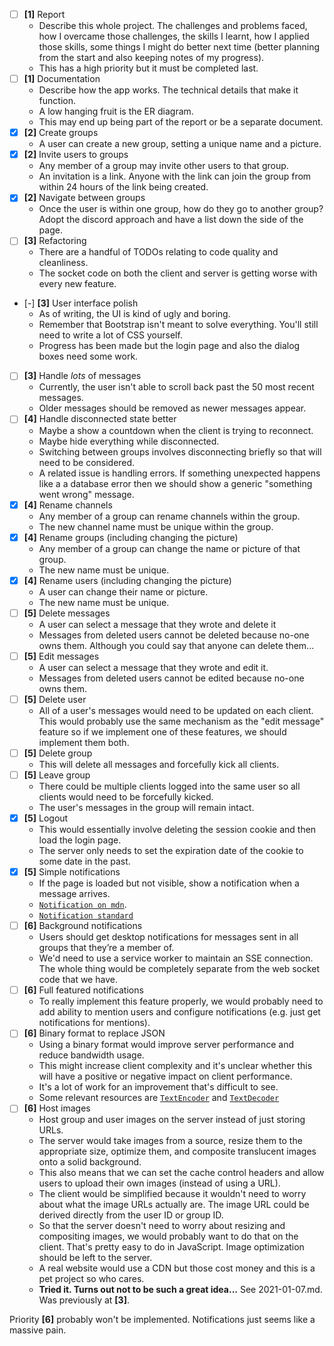 - [ ] **[1]** Report
    - Describe this whole project. The challenges and problems faced, how I
      overcame those challenges, the skills I learnt, how I applied those 
      skills, some things I might do better next time (better planning from the
      start and also keeping notes of my progress).
    - This has a high priority but it must be completed last.
- [ ] **[1]** Documentation
    - Describe how the app works. The technical details that make it function.
    - A low hanging fruit is the ER diagram.
    - This may end up being part of the report or be a separate document.
- [x] **[2]** Create groups
    - A user can create a new group, setting a unique name and a picture.
- [x] **[2]** Invite users to groups
    - Any member of a group may invite other users to that group.
    - An invitation is a link. Anyone with the link can join the group from
      within 24 hours of the link being created.
- [x] **[2]** Navigate between groups
    - Once the user is within one group, how do they go to another group? Adopt
      the discord approach and have a list down the side of the page.
- [ ] **[3]** Refactoring
    - There are a handful of TODOs relating to code quality and cleanliness.
    - The socket code on both the client and server is getting worse with every
      new feature.
- [-] **[3]** User interface polish
    - As of writing, the UI is kind of ugly and boring.
    - Remember that Bootstrap isn't meant to solve everything. You'll still need
      to write a lot of CSS yourself.
    - Progress has been made but the login page and also the dialog boxes need
      some work.
- [ ] **[3]** Handle *lots* of messages
    - Currently, the user isn't able to scroll back past the 50 most recent
      messages.
    - Older messages should be removed as newer messages appear.
- [ ] **[4]** Handle disconnected state better
    - Maybe a show a countdown when the client is trying to reconnect.
    - Maybe hide everything while disconnected.
    - Switching between groups involves disconnecting briefly so that will
      need to be considered.
    - A related issue is handling errors. If something unexpected happens like a
      a database error then we should show a generic "something went wrong"
      message.
- [x] **[4]** Rename channels
    - Any member of a group can rename channels within the group.
    - The new channel name must be unique within the group.
- [x] **[4]** Rename groups (including changing the picture)
    - Any member of a group can change the name or picture of that group.
    - The new name must be unique.
- [x] **[4]** Rename users (including changing the picture)
    - A user can change their name or picture.
    - The new name must be unique.
- [ ] **[5]** Delete messages
    - A user can select a message that they wrote and delete it
    - Messages from deleted users cannot be deleted because no-one owns them.
      Although you could say that anyone can delete them...
- [ ] **[5]** Edit messages
    - A user can select a message that they wrote and edit it.
    - Messages from deleted users cannot be edited because no-one owns them.
- [ ] **[5]** Delete user
    - All of a user's messages would need to be updated on each client. This
      would probably use the same mechanism as the "edit message" feature so if
      we implement one of these features, we should implement them both.
- [ ] **[5]** Delete group
    - This will delete all messages and forcefully kick all clients.
- [ ] **[5]** Leave group
    - There could be multiple clients logged into the same user so all clients
      would need to be forcefully kicked.
    - The user's messages in the group will remain intact.
- [x] **[5]** Logout
    - This would essentially involve deleting the session cookie and then load
      the login page.
    - The server only needs to set the expiration date of the cookie to some
      date in the past.
- [x] **[5]** Simple notifications
    - If the page is loaded but not visible, show a notification when a message
      arrives.
    - [`Notification on mdn`](https://developer.mozilla.org/en-US/docs/Web/API/Notifications_API/Using_the_Notifications_API).
    - [`Notification standard`](https://notifications.spec.whatwg.org/)
- [ ] **[6]** Background notifications
    - Users should get desktop notifications for messages sent in all groups
      that they’re a member of.
    - We'd need to use a service worker to maintain an SSE connection. The whole
      thing would be completely separate from the web socket code that we have.
- [ ] **[6]** Full featured notifications
    - To really implement this feature properly, we would probably need to add
      ability to mention users and configure notifications (e.g. just get
      notifications for mentions).
- [ ] **[6]** Binary format to replace JSON
    - Using a binary format would improve server performance and reduce
      bandwidth usage.
    - This might increase client complexity and it's unclear whether this will
      have a positive or negative impact on client performance.
    - It's a lot of work for an improvement that's difficult to see.
    - Some relevant resources are
      [`TextEncoder`](https://developer.mozilla.org/en-US/docs/Web/API/TextEncoder)
      and
      [`TextDecoder`](https://developer.mozilla.org/en-US/docs/Web/API/TextDecoder)
- [ ] **[6]** Host images
    - Host group and user images on the server instead of just storing URLs.
    - The server would take images from a source, resize them to the appropriate
      size, optimize them, and composite translucent images onto a solid
      background.
    - This also means that we can set the cache control headers and allow users
      to upload their own images (instead of using a URL).
    - The client would be simplified because it wouldn't need to worry about
      what the image URLs actually are. The image URL could be derived directly
      from the user ID or group ID.
    - So that the server doesn't need to worry about resizing and compositing
      images, we would probably want to do that on the client. That's pretty
      easy to do in JavaScript. Image optimization should be left to the server.
    - A real website would use a CDN but those cost money and this is a pet
      project so who cares.
    - **Tried it. Turns out not to be such a great idea...** See 2021-01-07.md.
      Was previously at **[3]**.

Priority **[6]** probably won't be implemented. Notifications just seems like a
massive pain.
